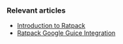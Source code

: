 ### Relevant articles

- [Introduction to Ratpack](http://www.baeldung.com/ratpack)
- [Ratpack Google Guice Integration](http://www.baeldung.com/ratpack-google-guice)

